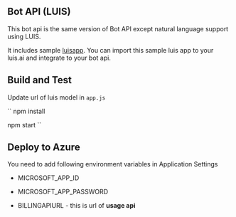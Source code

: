 ## Bot API (LUIS)

This bot api is the same version of Bot API except natural language support using LUIS.

It includes sample [luisapp](./luisapp/azmanbot_sample.json). You can import this sample luis app to your luis.ai and integrate to your bot api.

## Build and Test

Update url of luis model in `app.js`

``
npm install

npm start
``

## Deploy to Azure

You need to add following environment variables in Application Settings

* MICROSOFT_APP_ID

* MICROSOFT_APP_PASSWORD

* BILLINGAPIURL - this is url of __usage api__



